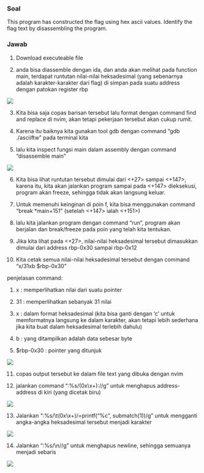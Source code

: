 ### Soal
This program has constructed the flag using hex ascii values. Identify the flag text by disassembling the program.
### Jawab
1. Download executeable file
    
2. anda bisa diassemble dengan ida, dan anda akan melihat pada function main, terdapat runtutan nilai-nilai heksadesimal (yang sebenarnya adalah karakter-karakter dari flag) di simpan pada suatu address dengan patokan register rbp
    

![](https://lh7-rt.googleusercontent.com/docsz/AD_4nXchY3Tb8fViw0ddc5tvSpfLNK9CmF6ciriswJFiYfIeB-K9Ik7MxSI31t0840vqxn7Hih_FMkCxA97zUgm2bLZbhBw6Yw8-ozVnIVYusmM_q8kG-O2jLyGW9H-ItLJkyvJh-NOV4g?key=YMCEdTyeqOPW5t0-YEJmFeQg)

3. Kita bisa saja copas barisan tersebut lalu format dengan command find and replace di nvim, akan tetapi pekerjaan tersebut akan cukup rumit.
    
4. Karena itu baiknya kita gunakan tool gdb dengan command “gdb ./asciiftw” pada terminal kita
    
5. lalu kita inspect fungsi main dalam assembly dengan command “disassemble main”
    

![](https://lh7-rt.googleusercontent.com/docsz/AD_4nXeonodSlgxdHLSIlipk0L95u2P8zvJhZ83HNd9Wzus1RV-WAHJQmHSScVfN1TQtG1Etclt6KFXjVvg7gEZy555zx6KXIGn2wJXFCNROrQOezl_bQVkoYkC9k4h8NA5KAxUE12YViw?key=YMCEdTyeqOPW5t0-YEJmFeQg)

6. Kita bisa lihat runtutan tersebut dimulai dari <+27> sampai <+147>, karena itu, kita akan jalankan program sampai pada <+147> dieksekusi, program akan freeze, sehingga tidak akan langsung keluar.
    
7. Untuk memenuhi keinginan di poin f, kita bisa menggunakan command “break *main+151” (setelah <+147> ialah <+151>)
    
8. lalu kita jalankan program dengan command “run”, program akan berjalan dan break/freeze pada poin yang telah kita tentukan.
    
9. Jika kita lihat pada <+27>, nilai-nilai heksadesimal tersebut dimasukkan dimulai dari address rbp-0x30 sampai rbp-0x12
    
10. Kita cetak semua nilai-nilai heksadesimal tersebut dengan command “x/31xb $rbp-0x30”
    

penjelasan command:

1. x : memperlihatkan nilai dari suatu pointer
    
2. 31 : memperlihatkan sebanyak 31 nilai
    
3. x : dalam format heksadesimal (kita bisa ganti dengan ‘c’ untuk memformatnya langsung ke dalam karakter, akan tetapi lebih sederhana jika kita buat dalam heksadesimal terlebih dahulu)
    
4. b : yang ditampilkan adalah data sebesar byte
    
5. $rbp-0x30 : pointer yang ditunjuk
    

![](https://lh7-rt.googleusercontent.com/docsz/AD_4nXc5sg8vvNR4_bcc2Jf5-KwujhX0JjqDpSsMVQJBsH5Vl-yQsxPiiuwmdVyeQVKwb6Q4tq9eRF0u8R0G-X5aa0RCQNGaznuSLfzspvKZSNIqjilflrsUMeQxvHEExKlSoqN6QIAhAg?key=YMCEdTyeqOPW5t0-YEJmFeQg)

11. copas output tersebut ke dalam file text yang dibuka dengan nvim
    
12. jalankan command “:%s/\(0x\x\+\)://g” untuk menghapus address-address di kiri (yang dicetak biru)
    

![](https://lh7-rt.googleusercontent.com/docsz/AD_4nXdIFl66RSPGNdcw4zlZnQ3wkLeOWny_39MKw6PMEuCroYX1yOLf0f5A2Xk9SOn4HYCszo7NvoV8xZO76iZA8SmrQjJN_Jy18NkGdifxGGYs_fial_qs0VEW_PEDOdfRi1yIhDzgKQ?key=YMCEdTyeqOPW5t0-YEJmFeQg)

13. Jalankan “:%s/\t\(0x\x\+\)/\=printf(“%c”, submatch(1))/g” untuk mengganti angka-angka heksadesimal tersebut menjadi karakter
    

![](https://lh7-rt.googleusercontent.com/docsz/AD_4nXeUjYTpMG-xmLxdDnCBRHNKl-KNtTj12lcKeB6BBzH61Rgy8W1KJ_TczSvGBCMhH7ZhssLnGa4KjNKBQO-fb5gWo5oBFVeGWcns4osJY0q8arMSpj2c7XCN3DvygaO30AkfS0KxEQ?key=YMCEdTyeqOPW5t0-YEJmFeQg)

14. Jalankan “:%s/\n//g” untuk menghapus newline, sehingga semuanya menjadi sebaris
    

![](https://lh7-rt.googleusercontent.com/docsz/AD_4nXe8ID6w2h0eba5R33ghRe-38OwW5hfJtTCd_5bBLDQf_Xa7xsfs5ekyeyMXPlJio5oi7Phj7pM3fMcnDP9jVObQpGS_axBHyumYmw8XKIzfbRNw7pBicyNAZRan7tk5-qySV_5czA?key=YMCEdTyeqOPW5t0-YEJmFeQg)
